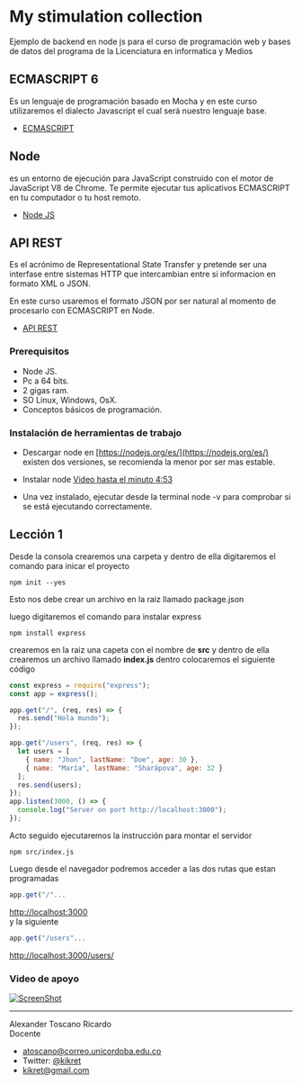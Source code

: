 # My stimulation collection

Ejemplo de backend en node js para el curso de programación web y bases de datos del programa de la Licenciatura en informatica y Medios

## ECMASCRIPT 6

Es un lenguaje de programación basado en Mocha y en este curso utilizaremos el dialecto Javascript el cual será nuestro lenguaje base.

- [ECMASCRIPT](http://www.ecma-international.org/publications/standards/Ecma-262.htm)

## Node

es un entorno de ejecución para JavaScript construido con el motor de JavaScript V8 de Chrome. Te permite ejecutar tus aplicativos ECMASCRIPT en tu computador o tu host remoto.

- [Node JS](https://nodejs.org/es/)

## API REST

Es el acrónimo de Representational State Transfer y pretende ser una interfase entre sistemas HTTP que intercambian entre si informacion en formato XML o JSON.

En este curso usaremos el formato JSON por ser natural al momento de procesarlo con ECMASCRIPT en Node.

- [API REST](https://juanda.gitbooks.io/webapps/content/api/arquitectura-api-rest.html)

### Prerequisitos

- Node JS.
- Pc a 64 bits.
- 2 gigas ram.
- SO Linux, Windows, OsX.
- Conceptos básicos de programación.

### Instalación de herramientas de trabajo

- Descargar node en [https://nodejs.org/es/](https://nodejs.org/es/) existen dos versiones, se recomienda la menor por ser mas estable.

- Instalar node [Video hasta el minuto 4:53](https://www.youtube.com/watch?v=mkUcTO2oduE)

- Una vez instalado, ejecutar desde la terminal node -v para comprobar si se está ejecutando correctamente.

## Lección 1

Desde la consola crearemos una carpeta y dentro de ella digitaremos el comando para inicar el proyecto

```
npm init --yes
```

Esto nos debe crear un archivo en la raiz llamado package.json

luego digitaremos el comando para instalar express

```
npm install express
```

crearemos en la raiz una capeta con el nombre de <b>src</b> y dentro de ella crearemos un archivo llamado <b>index.js</b> dentro colocaremos el siguiente código

```javascript
const express = require("express");
const app = express();

app.get("/", (req, res) => {
  res.send("Hola mundo");
});

app.get("/users", (req, res) => {
  let users = [
    { name: "Jhon", lastName: "Doe", age: 30 },
    { name: "María", lastName: "Sharápova", age: 32 }
  ];
  res.send(users);
});
app.listen(3000, () => {
  console.log("Server on port http://localhost:3000");
});
```

Acto seguido ejecutaremos la instrucción para montar el servidor

```
npm src/index.js
```

Luego desde el navegador podremos acceder a las dos rutas que estan programadas

```javascript
app.get("/"...
```

[http://localhost:3000](http://localhost:3000)
<br> y la siguiente

```javascript
app.get("/users"...
```

[http://localhost:3000/users/](http://localhost:3000/users/)

### Video de apoyo

[![ScreenShot](https://i.ytimg.com/vi/kCLojj_u8mA/1.jpg)](https://youtu.be/kCLojj_u8mA)

---

Alexander Toscano Ricardo
<br>Docente

- [atoscano@correo.unicordoba.edu.co](atoscano@correo.unicordoba.edu.co)
- Twitter: [@kikret](@kikret)
- kikret@gmail.com
